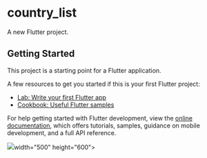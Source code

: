 # country_list

A new Flutter project.

## Getting Started

This project is a starting point for a Flutter application.

A few resources to get you started if this is your first Flutter project:

- [Lab: Write your first Flutter app](https://docs.flutter.dev/get-started/codelab)
- [Cookbook: Useful Flutter samples](https://docs.flutter.dev/cookbook)

For help getting started with Flutter development, view the
[online documentation](https://docs.flutter.dev/), which offers tutorials,
samples, guidance on mobile development, and a full API reference.
<p>
<img src="https://user-images.githubusercontent.com/120080979/221341019-647a419b-7854-491d-a15b-c65ccfb7bf4d.png""https://user-images.githubusercontent.com/120080979/221341105-554ef2c9-cc50-4c67-9b4f-21ff23546a3a.png"

 width="500" height="600">

</p>

